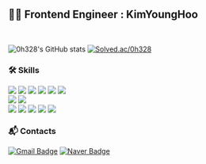 ## 👨‍💻 Frontend Engineer : KimYoungHoo

<br>

![0h328's GitHub stats](https://github-readme-stats.vercel.app/api?username=0h328&show_icons=true&theme=cobalt) [![Solved.ac/0h328](http://mazassumnida.wtf/api/generate_badge?boj=0h328)](https://solved.ac/0h328)

### 🛠 Skills

<img src="https://img.shields.io/badge/-HTML-000000?style=flat&logo=HTML5"/> <img src="https://img.shields.io/badge/-CSS-000000?style=flat&logo=CSS3&logoColor=1572B6"/> <img src="https://img.shields.io/badge/-Javascript-000000?style=flat&logo=Javascript"/> <img src="https://img.shields.io/badge/-Vue.js-000000?style=flat&logo=Vue.js"/> <img src="https://img.shields.io/badge/-React-000000?style=flat&logo=React"/> <img src="https://img.shields.io/badge/-Styled Components-000000?style=flat&logo=Styled-Components"/>
<br>
<img src="https://img.shields.io/badge/-Python-000000?style=flat&logo=Python"/> <img src="https://img.shields.io/badge/-Django-000000?style=flat&logo=Django&logoColor=092E20"/>
<br>
<img src="https://img.shields.io/badge/-Git-000000?style=flat&logo=Git"/> <img src="https://img.shields.io/badge/-GitHub-000000?style=flat&logo=GitHub"/> <img src="https://img.shields.io/badge/-GitLab-000000?style=flat&logo=GitLab"/> <img src="https://img.shields.io/badge/-Jira-000000?style=flat&logo=Jira Software&logoColor=0052CC"/> <img src="https://img.shields.io/badge/-Figma-000000?style=flat&logo=Figma"/> 

### 📬 Contacts
[![Gmail Badge](https://img.shields.io/badge/Gmail-000000?style=flat-square&logo=Gmail&logoColor=EA4335&link=mailto:yhkim03280@gmail.com)](mailto:yhkim03280@gmail.com)
[![Naver Badge](https://img.shields.io/badge/Naver-000000?style=flat-square&logo=Naver&logoColor=03C75A&link=mailto:0h328@naver.com)](mailto:0h328@naver.com)

